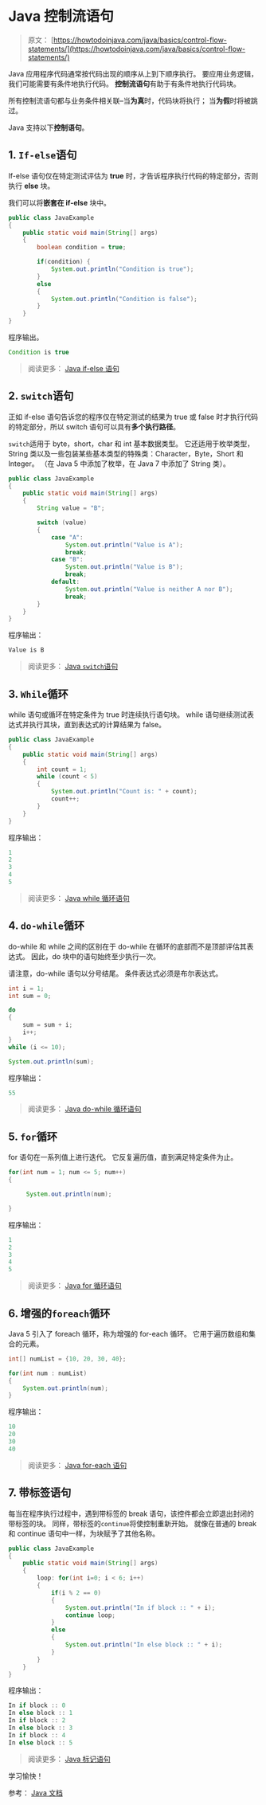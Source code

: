 # Java 控制流语句

> 原文： [https://howtodoinjava.com/java/basics/control-flow-statements/](https://howtodoinjava.com/java/basics/control-flow-statements/)

Java 应用程序代码通常按代码出现的顺序从上到下顺序执行。 要应用业务逻辑，我们可能需要有条件地执行代码。 **控制流语句**有助于有条件地执行代码块。

所有控制流语句都与业务条件相关联–当**为真**时，代码块将执行； 当**为假**时将被跳过。

Java 支持以下**控制语句**。

## 1\. `If-else`语句

If-else 语句仅在特定测试评估为 **true** 时，才告诉程序执行代码的特定部分，否则执行 **else** 块。

我们可以将**嵌套在 if-else** 块中。

```java
public class JavaExample 
{
	public static void main(String[] args) 
	{
		boolean condition = true;

		if(condition) {
			System.out.println("Condition is true");
		} 
		else 
		{
			System.out.println("Condition is false");
		}
	}
}

```

程序输出。

```java
Condition is true

```

> 阅读更多： [Java if-else 语句](https://howtodoinjava.com/java/basics/if-else-statement-in-java/)

## 2\. `switch`语句

正如 if-else 语句告诉您的程序仅在特定测试的结果为 true 或 false 时才执行代码的特定部分，所以 switch 语句可以具有**多个执行路径**。

`switch`适用于 byte，short，char 和 int 基本数据类型。 它还适用于枚举类型，String 类以及一些包装某些基本类型的特殊类：Character，Byte，Short 和 Integer。 （在 Java 5 中添加了枚举，在 Java 7 中添加了 String 类）。

```java
public class JavaExample 
{
	public static void main(String[] args) 
	{
		String value = "B";

		switch (value) 
		{
			case "A":
				System.out.println("Value is A");
				break;
			case "B": 
				System.out.println("Value is B");
				break;
			default:
				System.out.println("Value is neither A nor B");
				break;
		}
	}
}

```

程序输出：

```java
Value is B

```

> 阅读更多： [Java `switch`语句](https://howtodoinjava.com/java/basics/switch-statement-in-java/)

## 3\. `While`循环

while 语句或循环在特定条件为 true 时连续执行语句块。 while 语句继续测试表达式并执行其块，直到表达式的计算结果为 false。

```java
public class JavaExample 
{
    public static void main(String[] args)
    {
        int count = 1;
        while (count < 5) 
        {
            System.out.println("Count is: " + count);
            count++;
        }
    }
}

```

程序输出：

```java
1
2
3
4
5

```

> 阅读更多： [Java while 循环语句](https://howtodoinjava.com/java/basics/while-loop-in-java/)

## 4\. `do-while`循环

do-while 和 while 之间的区别在于 do-while 在循环的底部而不是顶部评估其表达式。 因此，do 块中的语句始终至少执行一次。

请注意，do-while 语句以分号结尾。 条件表达式必须是布尔表达式。

```java
int i = 1;
int sum = 0;

do 
{
    sum = sum + i;
    i++;
}
while (i <= 10);

System.out.println(sum);

```

程序输出：

```java
55

```

> 阅读更多： [Java do-while 循环语句](https://howtodoinjava.com/java/basics/do-while-loop-in-java/)

## 5\. `for`循环

for 语句在一系列值上进行迭代。 它反复遍历值，直到满足特定条件为止。

```java
for(int num = 1; num <= 5; num++)
{

     System.out.println(num);

}

```

程序输出：

```java
1
2
3
4
5

```

> 阅读更多： [Java for 循环语句](https://howtodoinjava.com/java/basics/for-loop-in-java/)

## 6\. 增强的`foreach`循环

Java 5 引入了 foreach 循环，称为增强的 for-each 循环。 它用于遍历数组和集合的元素。

```java
int[] numList = {10, 20, 30, 40};

for(int num : numList) 
{
    System.out.println(num);
}

```

程序输出：

```java
10
20
30
40

```

> 阅读更多： [Java for-each 语句](https://howtodoinjava.com/java/basics/enhanced-for-each-loop-in-java/)

## 7\. 带标签语句

每当在程序执行过程中，遇到带标签的 break 语句，该控件都会立即退出封闭的带标签的块。 同样，带标签的`continue`将使控制重新开始。 就像在普通的 break 和 continue 语句中一样，为块赋予了其他名称。

```java
public class JavaExample 
{
	public static void main(String[] args) 
	{
		loop: for(int i=0; i < 6; i++) 
		{
			if(i % 2 == 0) 
			{
				System.out.println("In if block :: " + i);
				continue loop;
			} 
			else
			{
				System.out.println("In else block :: " + i);
			}
		}
	}
}

```

程序输出：

```java
In if block :: 0
In else block :: 1
In if block :: 2
In else block :: 3
In if block :: 4
In else block :: 5

```

> 阅读更多： [Java 标记语句](https://howtodoinjava.com/java/basics/labeled-statements-in-java/)

学习愉快！

参考： [Java 文档](https://docs.oracle.com/javase/tutorial/java/nutsandbolts/flow.html)